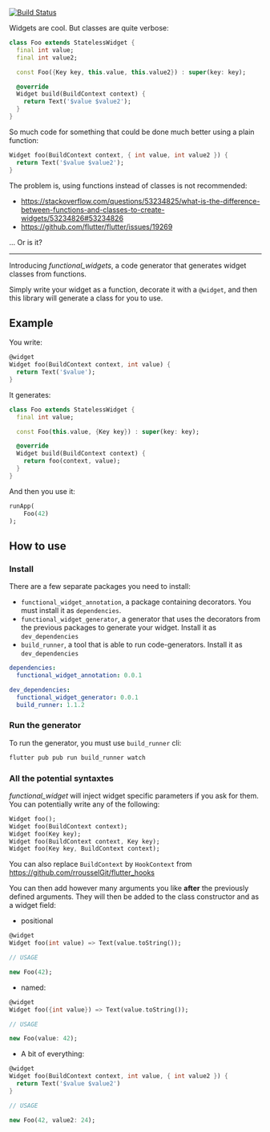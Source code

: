 [![Build Status](https://travis-ci.org/rrousselGit/functional_widget_annotation.svg?branch=master)](https://travis-ci.org/rrousselGit/functional_widget_annotation)

Widgets are cool. But classes are quite verbose:

```dart
class Foo extends StatelessWidget {
  final int value;
  final int value2;

  const Foo({Key key, this.value, this.value2}) : super(key: key);

  @override
  Widget build(BuildContext context) {
    return Text('$value $value2');
  }
}
```


So much code for something that could be done much better using a plain function: 

```dart
Widget foo(BuildContext context, { int value, int value2 }) {
  return Text('$value $value2');
}
```



The problem is, using functions instead of classes is not recommended:

- https://stackoverflow.com/questions/53234825/what-is-the-difference-between-functions-and-classes-to-create-widgets/53234826#53234826
- https://github.com/flutter/flutter/issues/19269




... Or is it?


____


Introducing _functional_widgets_, a code generator that generates widget classes from functions.

Simply write your widget as a function, decorate it with a `@widget`, and then this library will generate a class for you to use.




## Example


You write: 

```dart
@widget
Widget foo(BuildContext context, int value) {
  return Text('$value');
}
```


It generates:

```dart
class Foo extends StatelessWidget {
  final int value;

  const Foo(this.value, {Key key}) : super(key: key);

  @override
  Widget build(BuildContext context) {
    return foo(context, value);
  }
}
```


And then you use it:

```dart
runApp(
    Foo(42)
);
```



## How to use

### Install

There are a few separate packages you need to install:

- `functional_widget_annotation`, a package containing decorators. You must install it as `dependencies`.
- `functional_widget_generator`, a generator that uses the decorators from the previous packages to generate your widget. Install it as `dev_dependencies`
- `build_runner`, a tool that is able to run code-generators. Install it as `dev_dependencies`

```yaml
dependencies:
  functional_widget_annotation: 0.0.1

dev_dependencies:
  functional_widget_generator: 0.0.1
  build_runner: 1.1.2
```



### Run the generator

To run the generator, you must use `build_runner` cli:


```sh
flutter pub pub run build_runner watch
```

### All the potential syntaxtes

_functional_widget_ will inject widget specific parameters if you ask for them.
You can potentially write any of the following:

```dart
Widget foo();
Widget foo(BuildContext context);
Widget foo(Key key);
Widget foo(BuildContext context, Key key);
Widget foo(Key key, BuildContext context);
```

You can also replace `BuildContext` by `HookContext` from https://github.com/rrousselGit/flutter_hooks

You can then add however many arguments you like **after** the previously defined arguments. They will then be added to the class constructor and as a widget field:

- positional
```dart
@widget
Widget foo(int value) => Text(value.toString());

// USAGE

new Foo(42);
```

- named:

```dart
@widget
Widget foo({int value}) => Text(value.toString());

// USAGE

new Foo(value: 42);
```

- A bit of everything:

```dart
@widget
Widget foo(BuildContext context, int value, { int value2 }) {
  return Text('$value $value2')
}

// USAGE

new Foo(42, value2: 24);
```


